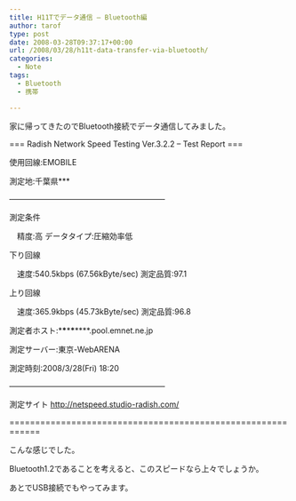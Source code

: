 ```yaml
---
title: H11Tでデータ通信 – Bluetooth編
author: tarof
type: post
date: 2008-03-28T09:37:17+00:00
url: /2008/03/28/h11t-data-transfer-via-bluetooth/
categories:
  - Note
tags:
  - Bluetooth
  - 携帯

---
```

家に帰ってきたのでBluetooth接続でデータ通信してみました。

=== Radish Network Speed Testing Ver.3.2.2 &#8211; Test Report ===
  
使用回線:EMOBILE
  
測定地:千葉県\***
  
&#8212;&#8212;&#8212;&#8212;&#8212;&#8212;&#8212;&#8212;&#8212;&#8212;&#8212;&#8212;&#8212;&#8212;&#8212;&#8212;&#8212;&#8212;&#8212;&#8212;
  
測定条件
  
　精度:高 データタイプ:圧縮効率低
  
下り回線
  
　速度:540.5kbps (67.56kByte/sec) 測定品質:97.1
  
上り回線
  
　速度:365.9kbps (45.73kByte/sec) 測定品質:96.8
  
測定者ホスト:\***\***\***\***\****.pool.emnet.ne.jp
  
測定サーバー:東京-WebARENA
  
測定時刻:2008/3/28(Fri) 18:20
  
&#8212;&#8212;&#8212;&#8212;&#8212;&#8212;&#8212;&#8212;&#8212;&#8212;&#8212;&#8212;&#8212;&#8212;&#8212;&#8212;&#8212;&#8212;&#8212;&#8212;
  
測定サイト http://netspeed.studio-radish.com/
  
============================================================

こんな感じでした。
  
Bluetooth1.2であることを考えると、このスピードなら上々でしょうか。
  
あとでUSB接続でもやってみます。